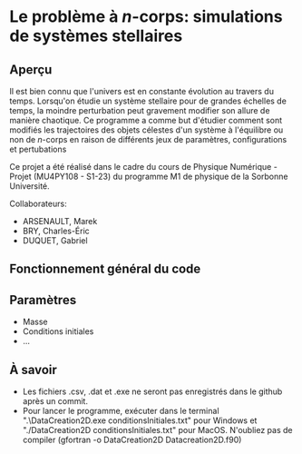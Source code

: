 # Le problème à _n_-corps: simulations de systèmes stellaires

## Aperçu

Il est bien connu que l'univers est en constante évolution au travers du temps. Lorsqu'on étudie un système stellaire pour de grandes échelles de temps, la moindre perturbation peut gravement modifier son allure de manière chaotique. Ce programme a comme but d'étudier comment sont modifiés les trajectoires des objets célestes d'un système à l'équilibre ou non de _n_-corps en raison de différents jeux de paramètres, configurations et pertubations

Ce projet a été réalisé dans le cadre du cours de Physique Numérique - Projet (MU4PY108 - S1-23) du programme M1 de physique de la Sorbonne Université.

Collaborateurs:

- ARSENAULT, Marek
- BRY, Charles-Éric
- DUQUET, Gabriel

## Fonctionnement général du code


## Paramètres

- Masse
- Conditions initiales
- ...
## À savoir

- Les fichiers .csv, .dat et .exe ne seront pas enregistrés dans le github après un commit.
- Pour lancer le programme, exécuter dans le terminal ".\DataCreation2D.exe conditionsInitiales.txt" pour Windows et "./DataCreation2D conditionsInitiales.txt" pour MacOS. N'oubliez pas de compiler (gfortran -o DataCreation2D Datacreation2D.f90)
